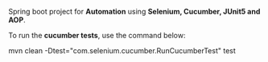 Spring boot project for <b>Automation</b> using <b>Selenium, Cucumber, JUnit5 and AOP</b>.

To run the <b>cucumber tests</b>, use the command below:

mvn clean -Dtest="com.selenium.cucumber.RunCucumberTest" test
